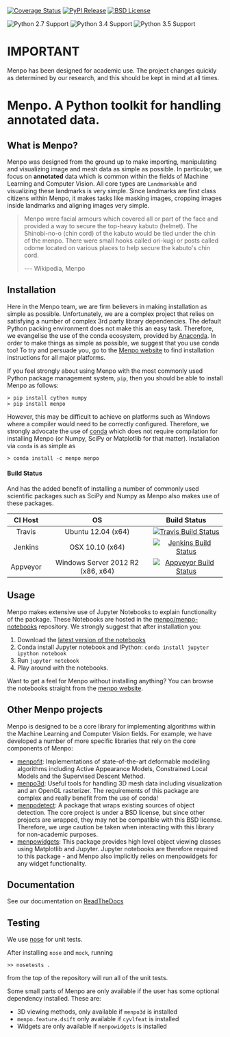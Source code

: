 [![Coverage Status][coveralls_shield]][coveralls]
[![PyPI Release][pypi_shield]][pypi]
[![BSD License][bsd_shield]][bsd]


![Python 2.7 Support][python27]
![Python 3.4 Support][python34]
![Python 3.5 Support][python35]

[coveralls]: https://coveralls.io/r/menpo/menpo
[coveralls_shield]: http://img.shields.io/coveralls/menpo/menpo.svg?style=flat
[pypi]: https://pypi.python.org/pypi/menpo
[pypi_shield]: http://img.shields.io/pypi/v/menpo.svg?style=flat
[bsd]: https://github.com/menpo/menpo/blob/master/LICENSE.txt
[bsd_shield]: http://img.shields.io/badge/License-BSD-green.svg
[python27]: https://img.shields.io/badge/Python-2.7-green.svg
[python34]: https://img.shields.io/badge/Python-3.4-green.svg
[python35]: https://img.shields.io/badge/Python-3.5-green.svg

IMPORTANT
=========

Menpo has been designed for academic use. The project changes quickly as
determined by our research, and this should be kept in mind at all times.

Menpo. A Python toolkit for handling annotated data.
====================================================
What is Menpo?
--------------

Menpo was designed from the ground up to make importing, manipulating and
visualizing image and mesh data as simple as possible. In particular,
we focus on **annotated** data which is common within the fields of Machine
Learning and Computer Vision. All core types are `Landmarkable` and 
visualizing these landmarks is very simple. Since landmarks are first class
citizens within Menpo, it makes tasks like masking images, cropping images
inside landmarks and aligning images very simple.

> Menpo were facial armours which covered all or part of the face and provided 
> a way to secure the top-heavy kabuto (helmet). The Shinobi-no-o (chin cord) 
> of the kabuto would be tied under the chin of the menpo. There were small 
> hooks called ori-kugi or posts called odome located on various places to 
> help secure the kabuto's chin cord.
>
> --- Wikipedia, Menpo

Installation
------------
Here in the Menpo team, we are firm believers in making installation as simple 
as possible. Unfortunately, we are a complex project that relies on satisfying 
a number of complex 3rd party library dependencies. The default Python packing 
environment does not make this an easy task. Therefore, we evangelise the use 
of the conda ecosystem, provided by 
[Anaconda](https://store.continuum.io/cshop/anaconda/). In order to make things 
as simple as possible, we suggest that you use conda too! To try and persuade 
you, go to the [Menpo website](http://www.menpo.io/installation/) to find 
installation instructions for all major platforms.

If you feel strongly about using Menpo with the most commonly used Python
package management system, `pip`, then you should be able to install
Menpo as follows:

```
> pip install cython numpy
> pip install menpo
```

However, this may be difficult to achieve on platforms such as Windows where
a compiler would need to be correctly configured. Therefore, we strongly
advocate the use of [conda](http://conda.pydata.org/docs/) which does
not require compilation for installing Menpo (or Numpy, SciPy or Matplotlib
for that matter). Installation via `conda` is as simple as

```
> conda install -c menpo menpo
```

#### Build Status
And has the added benefit of installing a number of commonly used scientific
packages such as SciPy and Numpy as Menpo also makes use of these packages.

|  CI Host |                 OS                |                      Build Status                     |
|:--------:|:---------------------------------:|:-----------------------------------------------------:|
| Travis   | Ubuntu 12.04 (x64)                | [![Travis Build Status][travis_shield]][travis]       |
| Jenkins  | OSX 10.10 (x64)                   | [![Jenkins Build Status][jenkins_shield]][jenkins]    |
| Appveyor | Windows Server 2012 R2 (x86, x64) | [![Appveyor Build Status][appveyor_shield]][appveyor] |

[travis]: https://travis-ci.org/menpo/menpo
[travis_shield]: http://img.shields.io/travis/menpo/menpo.svg?style=flat
[appveyor]: https://ci.appveyor.com/project/jabooth/menpo
[appveyor_shield]: https://ci.appveyor.com/api/projects/status/github/menpo/menpo?svg=true
[jenkins]: http://jenkins.menpo.org/view/menpo/job/menpo
[jenkins_shield]: http://jenkins.menpo.org/buildStatus/icon?job=menpo

Usage
-----
Menpo makes extensive use of Jupyter Notebooks to explain functionality of the 
package. These Notebooks are hosted in the 
[menpo/menpo-notebooks](https://github.com/menpo/menpo-notebooks) repository. 
We strongly suggest that after installation you:

  1. Download the [latest version of the notebooks][notebooks_gh]
  2. Conda install Jupyter notebook and IPython: `conda install jupyter ipython notebook`
  3. Run `jupyter notebook`
  4. Play around with the notebooks.
  
[notebooks_gh]: https://github.com/menpo/menpo-notebooks/releases

Want to get a feel for Menpo without installing anything? You can browse the 
notebooks straight from the [menpo website](http://www.menpo.io/notebooks.html).

Other Menpo projects
--------------------
Menpo is designed to be a core library for implementing algorithms within
the Machine Learning and Computer Vision fields. For example, we have developed
a number of more specific libraries that rely on the core components of Menpo:

  - [menpofit][mf_gh]: Implementations of state-of-the-art deformable modelling
    algorithms including Active Appearance Models, Constrained Local Models
    and the Supervised Descent Method.
  - [menpo3d][m3d_gh]: Useful tools for handling 3D mesh data including
    visualization and an OpenGL rasterizer. The requirements of this package
    are complex and really benefit from the use of conda!
  - [menpodetect][md_gh]: A package that wraps existing sources of object 
    detection. The core project is under a BSD license, but since other projects 
    are wrapped, they may not be compatible with this BSD license. Therefore, 
    we urge caution be taken when interacting with this library for 
    non-academic purposes.
  - [menpowidgets][mw_gh]: This package provides high level object
    viewing classes using Matplotlib and Jupyter. Jupyter notebooks
    are therefore required to this package - and Menpo also
    implicitly relies on menpowidgets for any widget functionality.
  
[mf_gh]: https://github.com/menpo/menpofit
[m3d_gh]: https://github.com/menpo/menpo3d
[md_gh]: https://github.com/menpo/menpodetect
[mw_gh]: https://github.com/menpo/menpowidgets

Documentation
-------------
See our documentation on [ReadTheDocs](http://menpo.readthedocs.org)

Testing
-------
We use [nose](https://nose.readthedocs.org/en/latest/) for unit tests. 

After installing `nose` and `mock`, running

    >> nosetests .

from the top of the repository will run all of the unit tests.

Some small parts of Menpo are only available if the user has some optional
dependency installed. These are:

- 3D viewing methods, only available if `menpo3d` is installed
- `menpo.feature.dsift` only available if `cyvlfeat` is installed
- Widgets are only available if `menpowidgets` is installed
